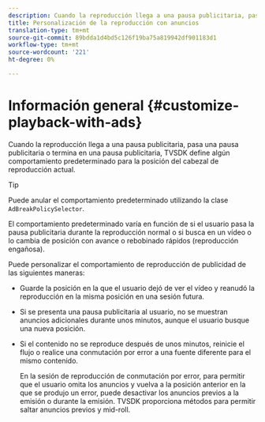 ```yaml
---
description: Cuando la reproducción llega a una pausa publicitaria, pasa una pausa publicitaria o termina en una pausa publicitaria, TVSDK define algún comportamiento predeterminado para la posición del cabezal de reproducción actual.
title: Personalización de la reproducción con anuncios
translation-type: tm+mt
source-git-commit: 89bdda1d4bd5c126f19ba75a819942df901183d1
workflow-type: tm+mt
source-wordcount: '221'
ht-degree: 0%

---
```



# Información general {#customize-playback-with-ads}

Cuando la reproducción llega a una pausa publicitaria, pasa una pausa publicitaria o termina en una pausa publicitaria, TVSDK define algún comportamiento predeterminado para la posición del cabezal de reproducción actual.

>[!TIP]
>
>Puede anular el comportamiento predeterminado utilizando la clase `AdBreakPolicySelector`.

El comportamiento predeterminado varía en función de si el usuario pasa la pausa publicitaria durante la reproducción normal o si busca en un vídeo o lo cambia de posición con avance o rebobinado rápidos (reproducción engañosa).

Puede personalizar el comportamiento de reproducción de publicidad de las siguientes maneras:

* Guarde la posición en la que el usuario dejó de ver el vídeo y reanudó la reproducción en la misma posición en una sesión futura.
* Si se presenta una pausa publicitaria al usuario, no se muestran anuncios adicionales durante unos minutos, aunque el usuario busque una nueva posición.
* Si el contenido no se reproduce después de unos minutos, reinicie el flujo o realice una conmutación por error a una fuente diferente para el mismo contenido.

   En la sesión de reproducción de conmutación por error, para permitir que el usuario omita los anuncios y vuelva a la posición anterior en la que se produjo un error, puede desactivar los anuncios previos a la emisión o durante la emisión. TVSDK proporciona métodos para permitir saltar anuncios previos y mid-roll.